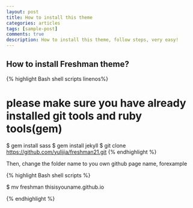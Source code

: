 ```yaml
---
layout: post
title: How to install this theme
categories: articles
tags: [sample-post]
comments: true
description: How to install this theme, follow steps, very easy!
---
```


## How to install Freshman theme?


{% highlight Bash shell scripts linenos%}
# please make sure you have already installed git tools and ruby tools(gem)
$ gem install sass
$ gem install jekyll
$ git clone https://github.com/yulijia/freshman21.git
{% endhighlight %}

Then, change the folder name to you own github page name, forexample

{% highlight Bash shell scripts %}

 $ mv freshman thisisyouname.github.io

{% endhighlight %}
